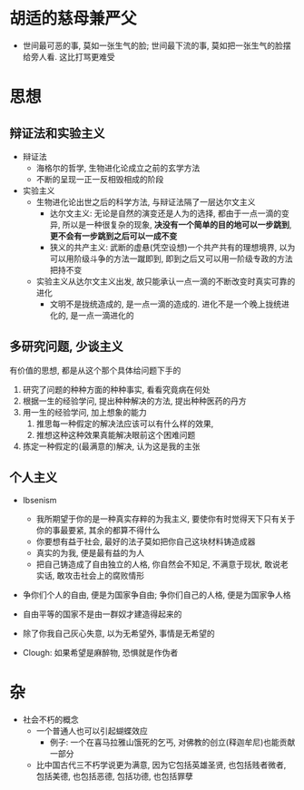 # 胡适的慈母兼严父

- 世间最可恶的事, 莫如一张生气的脸; 世间最下流的事, 莫如把一张生气的脸摆给旁人看. 这比打骂更难受

# 思想

## 辩证法和实验主义

- 辩证法
  - 海格尔的哲学, 生物进化论成立之前的玄学方法
  - 不断的呈现一正一反相毁相成的阶段
- 实验主义
  - 生物进化论出世之后的科学方法, 与辩证法隔了一层达尔文主义
    - 达尔文主义: 无论是自然的演变还是人为的选择, 都由于一点一滴的变异, 所以是一种很复杂的现象, **决没有一个简单的目的地可以一步跳到**, **更不会有一步跳到之后可以一成不变**
    - 狭义的共产主义: 武断的虚悬(凭空设想)一个共产共有的理想境界, 以为可以用阶级斗争的方法一蹴即到, 即到之后又可以用一阶级专政的方法把持不变
  - 实验主义从达尔文主义出发, 故只能承认一点一滴的不断改变时真实可靠的进化
    - 文明不是拢统造成的, 是一点一滴的造成的. 进化不是一个晚上拢统进化的, 是一点一滴进化的

## 多研究问题, 少谈主义

有价值的思想, 都是从这个那个具体给问题下手的

1. 研究了问题的种种方面的种种事实, 看看究竟病在何处
2. 根据一生的经验学问, 提出种种解决的方法, 提出种种医药的丹方
3. 用一生的经验学问, 加上想象的能力
   1. 推思每一种假定的解决法应该可以有什么样的效果, 
   2. 推想这种这种效果真能解决眼前这个困难问题
4. 拣定一种假定的(最满意的)解决, 认为这是我的主张

## 个人主义

- Ibsenism
  - 我所期望于你的是一种真实存粹的为我主义, 要使你有时觉得天下只有关于你的事最要紧, 其余的都算不得什么
  - 你要想有益于社会, 最好的法子莫如把你自己这块材料铸造成器
  - 真实的为我, 便是最有益的为人
  - 把自己铸造成了自由独立的人格, 你自然会不知足, 不满意于现状, 敢说老实话, 敢攻击社会上的腐败情形

- 争你们个人的自由, 便是为国家争自由; 争你们自己的人格, 便是为国家争人格
- 自由平等的国家不是由一群奴才建造得起来的



- 除了你我自己灰心失意, 以为无希望外, 事情是无希望的

- Clough: 如果希望是麻醉物, 恐惧就是作伪者



# 杂

- 社会不朽的概念
  - 一个普通人也可以引起蝴蝶效应
    - 例子: 一个在喜马拉雅山饿死的乞丐, 对佛教的创立(释迦牟尼)也能贡献一部分
  - 比中国古代三不朽学说更为满意, 因为它包括英雄圣贤, 也包括贱者微者, 包括美德, 也包括恶德, 包括功德, 也包括罪孽